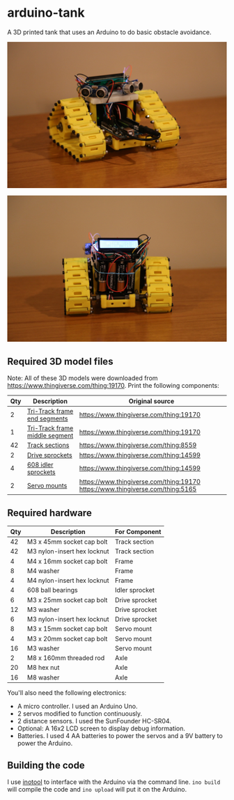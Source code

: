 # arduino-tank

A 3D printed tank that uses an Arduino to do basic obstacle avoidance.

![arduino tank front](images/tank-front.jpg "arduino tank front")

![arduino tank back](images/tank-back.jpg "arduino tank back")


## Required 3D model files

Note: All of these 3D models were downloaded from https://www.thingiverse.com/thing:19170. Print the following components:

Qty | Description                                                            | Original source
----|------------------------------------------------------------------------|-----------------------------------------
  2 | [Tri-Track frame end segments](3d-models/tri-track_frame_end.stl)      | https://www.thingiverse.com/thing:19170
  1 | [Tri-Track frame middle segment](3d-models/tri-track_frame_middle.stl) | https://www.thingiverse.com/thing:19170
 42 | [Track sections](3d-models/track_plate_8.stl)                          | https://www.thingiverse.com/thing:8559 
  2 | [Drive sprockets](3d-models/drive_sprocket.stl)                        | https://www.thingiverse.com/thing:14599
  4 | [608 idler sprockets](3d-models/608_idler_sprocket.stl)                | https://www.thingiverse.com/thing:14599
  2 | [Servo mounts](3d-models/servo_mount_2.stl)                            | https://www.thingiverse.com/thing:19170 https://www.thingiverse.com/thing:5165


## Required hardware

Qty | Description                    | For Component
----|--------------------------------|----------------
 42 | M3 x 45mm socket cap bolt      | Track section
 42 | M3 nylon-insert hex locknut    | Track section
  4 | M4 x 16mm socket cap bolt      | Frame
  8 | M4 washer                      | Frame
  4 | M4 nylon-insert hex locknut    | Frame
  4 | 608 ball bearings              | Idler sprocket
  6 | M3 x 25mm socket cap bolt      | Drive sprocket
 12 | M3 washer                      | Drive sprocket
  6 | M3 nylon-insert hex locknut    | Drive sprocket
  8 | M3 x 15mm socket cap bolt      | Servo mount
  4 | M3 x 20mm socket cap bolt      | Servo mount
 16 | M3 washer                      | Servo mount
  2 | M8 x 160mm threaded rod        | Axle
 20 | M8 hex nut                     | Axle
 16 | M8 washer                      | Axle


You'll also need the following electronics:

* A micro controller. I used an Arduino Uno.
* 2 servos modified to function continuously.
* 2 distance sensors. I used the SunFounder HC-SR04.
* Optional: A 16x2 LCD screen to display debug information.
* Batteries. I used 4 AA batteries to power the servos and a 9V battery to power the Arduino.


## Building the code

I use [inotool](http://inotool.org/) to interface with the Arduino via the command line. `ino build` will compile the code and `ino upload` will put it on the Arduino.

